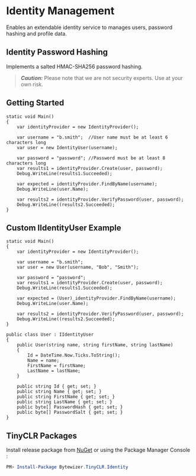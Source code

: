 # Identity Management

Enables an extendable identity service to manages users, password hashing and profile data.

## Identity Password Hashing
Implements a salted HMAC-SHA256 password hashing.
>**_Caution:_** Please note that we are not security experts. Use at your own risk. 

## Getting Started
```CSharp
static void Main()
{
    var identityProvider = new IdentityProvider();
    
    var username = "b.smith";  //User name must be at least 6 characters long
    var user = new IdentityUser(username);

    var password = "password"; //Password must be at least 8 characters long
    var results1 = identityProvider.Create(user, password);
    Debug.WriteLine(results1.Succeeded);

    var expected = identityProvider.FindByName(username);
    Debug.WriteLine(user.Name);

    var results2 = identityProvider.VerifyPassword(user, password);
    Debug.WriteLine((results2.Succeeded);
}
```

## Custom IIdentityUser Example

```CSharp
static void Main()
{
    var identityProvider = new IdentityProvider();

    var username = "b.smith";
    var user = new User(username, "Bob", "Smith");

    var password = "password";
    var results1 = identityProvider.Create(user, password);
    Debug.WriteLine(results1.Succeeded);

    var expected = (User)_identityProvider.FindByName(username);
    Debug.WriteLine(user.Name);

    var results2 = identityProvider.VerifyPassword(user, password);
    Debug.WriteLine((results2.Succeeded);
}

public class User : IIdentityUser
{
    public User(string name, string firstName, string lastName)
    {
        Id = DateTime.Now.Ticks.ToString();
        Name = name;    
        FirstName = firstName;
        LastName = lastName;
    }

    public string Id { get; set; }
    public string Name { get; set; }
    public string FirstName { get; set; }
    public string LastName { get; set; }
    public byte[] PasswordHash { get; set; }
    public byte[] PasswordSalt { get; set; }
}
```

## TinyCLR Packages
Install release package from [NuGet](https://www.nuget.org/packages?q=bytewizer.tinyclr) or using the Package Manager Console :
```powershell
PM> Install-Package Bytewizer.TinyCLR.Identity
```